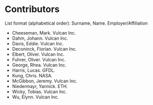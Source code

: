 # Contributors

List format (alphabetical order):  Surname, Name. Employer/Affiliation

* Cheeseman, Mark. Vulcan Inc.
* Dahm, Johann. Vulcan Inc.
* Davis, Eddie. Vulcan Inc.
* Deconinck, Florian. Vulcan Inc.
* Elbert, Oliver. Vulcan Inc.
* Fuhrer, Oliver. Vulcan Inc.
* George, Rhea. Vulcan Inc.
* Harris, Lucas. GFDL.
* Kung, Chris. NASA.
* McGibbon, Jeremy. Vulcan Inc.
* Niedermayr, Yannick. ETH.
* Wicky, Tobias. Vulcan Inc.
* Wu, Elynn. Vulcan Inc.
